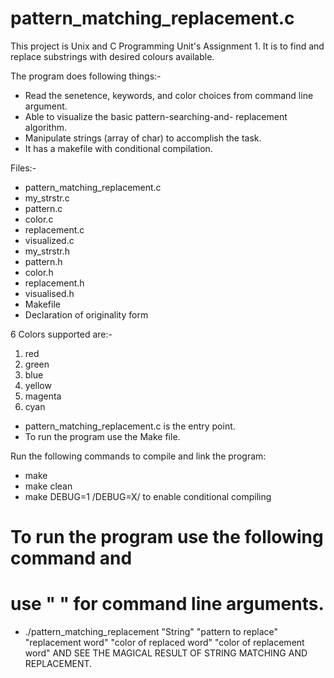 # pattern_matching_replacement.c
This project is Unix and C Programming Unit's Assignment 1. It is to find and replace substrings with desired colours available.

The program does following things:-

* Read the senetence, keywords, and color choices from command line argument.
* Able to visualize the basic pattern-searching-and- replacement algorithm.
* Manipulate strings (array of char) to accomplish the task.
* It has a makefile with conditional compilation.

Files:-
* pattern_matching_replacement.c
* my_strstr.c
* pattern.c
* color.c
* replacement.c
* visualized.c
* my_strstr.h
* pattern.h
* color.h
* replacement.h
* visualised.h
* Makefile
* Declaration of originality form

6 Colors supported are:-
1. red
2. green
3. blue
4. yellow
5. magenta
6. cyan

* pattern_matching_replacement.c is the entry point.
* To run the program use the Make file.

Run the following commands to compile and link the program:
* make
* make clean
* make DEBUG=1 /DEBUG=X/ to enable conditional compiling

# To run the program use the following command and 
# use " " for command line arguments.

* ./pattern_matching_replacement "String" "pattern to replace" "replacement word" "color of replaced word" "color of replacement word" AND SEE THE MAGICAL RESULT OF STRING MATCHING AND REPLACEMENT.

